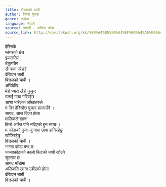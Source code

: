 ```yaml
---
title: पित्तलको चाबी
author: विमल गुरुङ
genre: कविता
language: नेपाली
source: नेपाली - कविता कोश
source_link: http://kavitakosh.org/kk/%E0%A4%B5%E0%A4%BF%E0%A4%AE%E0%A4%B2_%E0%A4%97%E0%A5%81%E0%A4%B0%E0%A5%81%E0%A4%99
---
```


हेरिसकें  
प्लेयरको छेउ  
झ्यालतिर  
टेबुलतिर  
खै कता परेछ?  
देखिएन चाबी  
पित्तलको चाबी ।  
अघिदेखि  
मेरो प्यारो खैरो कुकुर  
मलाई माया गरिरहेछ  
आशा भरिएका आँखाहरुले  
म तिर हेरिरहेछ पुच्छर हल्लाउँदै ।  
सायद, आज दिएन होला  
मालिकले खाना  
हिजो अस्ति पनि नदिएको हुन सक्छ ।  
म कोठाको कुना-कुनामा छापा हानिरहेछु  
खोजिरहेछु  
पित्तलको चाबी ।  
भान्सा कोठा बन्द छ  
भान्साकोठाको कालो किटको चाबी खोल्ने  
सुरसार छ  
सायद भाँडोमा  
अलिकति खाना उब्रीएको होला  
देखिएन चाबी  
पित्तलको चाबी ।
